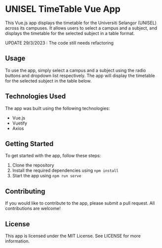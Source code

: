 # UNISEL TimeTable Vue App

This Vue.js app displays the timetable for the Universiti Selangor (UNISEL) across its campuses. It allows users to select a campus and a subject, and displays the timetable for the selected subject in a table format.

UPDATE 29/3/2023 : The code still needs refactoring

## Usage

To use the app, simply select a campus and a subject using the radio buttons and dropdown list respectively. The app will display the timetable for the selected subject in the table below.

## Technologies Used

The app was built using the following technologies:

- Vue.js
- Vuetify
- Axios

## Getting Started

To get started with the app, follow these steps:

1. Clone the repository
2. Install the required dependencies using `npm install`
3. Start the app using `npm run serve`

## Contributing

If you would like to contribute to the app, please submit a pull request. All contributions are welcome!

## License

This app is licensed under the MIT License. See LICENSE for more information.
